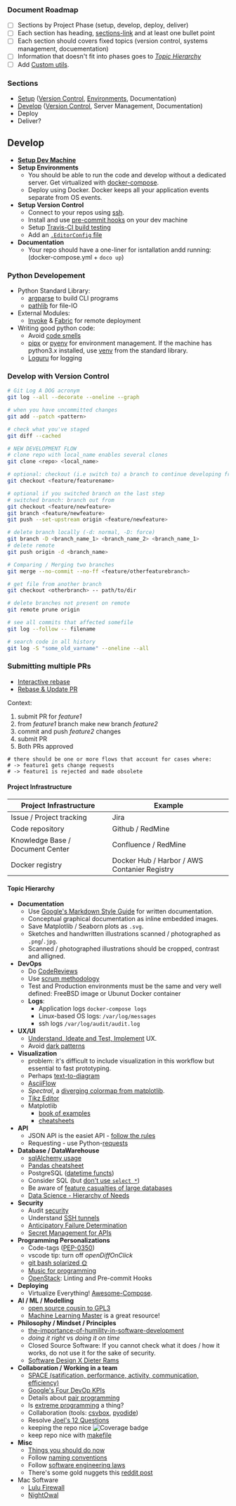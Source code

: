 ### Document Roadmap
  * [ ] Sections by Project Phase (setup, develop, deploy, deliver)
  * [ ] Each section has heading, [sections-link](#sections) and at least one bullet point
  * [ ] Each section should covers fixed topics (version control, systems management, docuementation)
  * [ ] Information that doesn't fit into phases goes to [_Topic Hierarchy_](#topic-hierarchy)
  * [ ] Add [Custom utils](https://dev.to/kenbellows/a-few-python-repl-config-tricks-3o6i).

### Sections
* [Setup](#setup) ([Version Control](#setup-version-control), [Environments](#setup-server-management), Documentation)
* [Develop](#develop) ([Version Control](#develop-with-version-control), Server Management, Documentation)
* Deploy
* Deliver?

## Develop
* **[Setup Dev Machine](setup-dev-machine.md)**
* **Setup Environments**
  * You should be able to run the code and develop without a dedicated server. Get virtualized with [docker-compose](https://docs.docker.com/compose/compose-file/compose-file-v3/).
  * Deploy using Docker. Docker keeps all your application events separate from OS events.
* **Setup Version Control**
  * Connect to your repos using [ssh](https://stackoverflow.com/a/65415202/5684214).
  * Install and use [pre-commit hooks](https://pre-commit.com/) on your dev machine
  * Setup [Travis-CI build testing](https://docs.travis-ci.com/user/customizing-the-build/#building-specific-branches)
  * Add an [`.EditorConfig` file](https://editorconfig.org/)
* **Documentation**
  * Your repo should have a one-liner for isntallation andd running: (docker-compose.yml + `doco up`)

### Python Developement

* Python Standard Library:
  * [argparse](https://docs.python.org/3/library/argparse.html) to build CLI programs
  * [pathlib](https://docs.python.org/3/library/pathlib.html) for file-IO
* External Modules:
  * [Invoke](https://www.pyinvoke.org/) & [Fabric](https://www.fabfile.org/) for remote deployment
* Writing good python code:
  * Avoid [code smells](https://refactoring.guru/refactoring/smells)
  * [pipx](https://pypi.org/project/pipx/) or [pyenv](https://mitelman.engineering/blog/python-best-practice/automating-python-best-practices-for-a-new-project/) for environment management. If the machine has python3.x installed, use [venv](https://docs.python.org/3/library/venv.html) from the standard library.
  * [Loguru](https://github.com/Delgan/loguru) for logging

### Develop with Version Control

```sh
# Git Log A DOG acronym
git log --all --decorate --oneline --graph

# when you have uncommitted changes
git add --patch <pattern>

# check what you've staged
git diff --cached

# NEW DEVELOPMENT FLOW
# clone repo with local_name enables several clones
git clone <repo> <local_name>

# optional: checkout (i.e switch to) a branch to continue developing from there
git checkout <feature/featurename>

# optional if you switched branch on the last step
# switched branch: branch out from 
git checkout <feature/newfeature>
git branch <feature/newfeature>
git push --set-upstream origin <feature/newfeature>

# delete branch locally (-d: normal, -D: force)
git branch -D <branch_name_1> <branch_name_2> <branch_name_1>
# delete remote
git push origin -d <branch_name>

# Comparing / Merging two branches
git merge --no-commit --no-ff <feature/otherfeaturebranch>

# get file from another branch
git checkout <otherbranch> -- path/to/dir

# delete branches not present on remote
git remote prune origin

# see all commits that affected somefile
git log --follow -- filename

# search code in all history
git log -S "some_old_varname" --oneline --all
```

### Submitting multiple PRs
* [Interactive rebase](https://stackoverflow.com/questions/35790561/working-while-waiting-for-pending-pr#comment96514430_35793095)
* [Rebase & Update PR](https://www.digitalocean.com/community/tutorials/how-to-rebase-and-update-a-pull-request)

Context:
1. submit PR for _feature1_
2. from _feature1_ branch make new branch _feature2_
3. commit and push _feature2_ changes
4. submit PR
5. Both PRs approved

```
# there should be one or more flows that account for cases where:
# -> feature1 gets change requests
# -> feature1 is rejected and made obsolete
```

#### Project Infrastructure

|Project Infrastructure | Example |
|----|----|
| Issue / Project tracking | Jira |
| Code repository | Github / RedMine |
| Knowledge Base / Document Center | Confluence / RedMine |
| Docker registry | Docker Hub / Harbor / AWS Contanier Registry |

#### Topic Hierarchy
* **Documentation**
  * Use [Google's Markdown Style Guide](https://google.github.io/styleguide/docguide/style.html) for written documentation.
  * Conceptual graphical documentation as inline embedded images.
  * Save Matplotlib / Seaborn plots as `.svg`.
  * Sketches and handwritten illustrations scanned / photographed as `.png`/`.jpg`.
  * Scanned / photographed illustrations should be cropped, contrast and alligned.
* **DevOps**
  * Do [CodeReviews](https://softwareengineering.stackexchange.com/questions/141005/how-would-you-know-if-youve-written-readable-and-easily-maintainable-code/141010#141010)
  * Use [scrum methodology](https://www.scruminc.com/scrum-glossary/)
  * Test and Production environments must be the same and very well defined: FreeBSD image or Ubunut Docker container
  * **Logs**:
    * Application logs `docker-compose logs`
    * Linux-based OS logs: `/var/log/messages`
    * ssh logs `/var/log/audit/audit.log`
* **UX/UI**
  * [Understand, Ideate and Test, Implement](https://uxtools.co/challenges/) UX.
  * Avoid [dark patterns](https://darkpatterns.org/types-of-dark-pattern.html)
* **Visualization**
  * problem: it's difficult to include visualization in this workflow but essential to fast prototyping.
  * Perhaps [text-to-diagram](https://xosh.org/text-to-diagram/)
  * [AsciiFlow](https://asciiflow.com/#/)
  * *Spectral*, a [diverging colormap from matplotlib](https://matplotlib.org/3.1.0/tutorials/colors/colormaps.html#diverging).
  * [Tikz Editor](https://tikzcd.yichuanshen.de)
  * Matplotlib
    * [book of examples](https://raw.githubusercontent.com/rougier/scientific-visualization-book/master/pdf/book.pdf)
    * [cheatsheets](https://matplotlib.org/cheatsheets/)
* **API**
  * JSON API is the easiet API - [follow the rules](https://jsonapi.org/format/#)
  * Requesting - use Python-[requests](https://docs.python-requests.org/en/latest/)
* **Database / DataWarehouse**
  * [sqlAlchemy usage](https://www.pythonsheets.com/notes/python-sqlalchemy.html)
  * [Pandas cheatsheet](https://pandas.pydata.org/Pandas_Cheat_Sheet.pdf)
  * PostgreSQL ([datetime functs](https://www.postgresql.org/docs/9.1/functions-datetime.html))
  * Consider SQL (but [don't use `select *`](https://tanelpoder.com/posts/reasons-why-select-star-is-bad-for-sql-performance/))
  * Be aware of [feature casualties of large databases](https://web.dev/streams/)
  * [Data Science - Hierarchy of Needs](https://hackernoon.com/the-ai-hierarchy-of-needs-18f111fcc007)
* **Security**
  * Audit [security](https://hangar.tech/posts/our-dsq/)
  * Understand [SSH tunnels](https://robotmoon.com/ssh-tunnels/)
  * [Anticipatory Failure Determination](https://historyofyesterday.com/suppose-i-wanted-to-kill-a-lot-of-pilots-f126bbc756fa)
  * [Secret Management for APIs](https://blog.gitguardian.com/secrets-api-management/)
* **Programming Personalizations**
  * Code-tags ([PEP-0350](https://www.python.org/dev/peps/pep-0350/#mnemonics))
  * vscode tip: turn off _openDiffOnClick_
  * [git bash solarized :sun_with_face:](https://github.com/speedpacer/gitbash_solarized/issues)
  * [Music for programming](https://www.musicforprogramming.net)
  * [OpenStack](https://docs.openstack.org/hacking/latest/user/hacking.html#styleguide): Linting and Pre-commit Hooks
* **Deploying**
  * Virtualize Everything! [Awesome-Compose](https://github.com/docker/awesome-compose).
* **AI / ML / Modelling**
  * [open source cousin to GPL3](https://github.com/kingoflolz/mesh-transformer-jax)
  * [Machine Learning Master](https://machinelearningmastery.com/) is a great resource!
* **Philosophy / Mindset / Principles**
  * [the-importance-of-humility-in-software-development](https://humbletoolsmith.com/2020/08/10/the-importance-of-humility-in-software-development/)
  * _doing it right_ vs _doing it on time_
  * Closed Source Software: If you cannot check what it does / how it works, do not use it for the sake of security.
  * [Software Design X Dieter Rams](https://github.com/zedr/dieter-rams-10-applied-to-software)
* **Collaboration / Working in a team**
  * [SPACE (satification, performance, activity, communication, efficiency)](https://queue.acm.org/detail.cfm?id=3454124)
  * [Google's Four DevOp KPIs](https://cloud.google.com/blog/products/devops-sre/using-the-four-keys-to-measure-your-devops-performance)
  * Details about [pair programming](https://martinfowler.com/articles/on-pair-programming.html)
  * Is [extreme programming](http://www.extremeprogramming.org/) a thing?
  * Collaboration (tools: [csvbox](https://csvbox.io/), [pyodide](https://github.com/pyodide/pyodide))
  * Resolve [Joel's 12 Questions](https://www.joelonsoftware.com/2000/08/09/the-joel-test-12-steps-to-better-code/)
  * keeping the repo nice ![Coverage badge][coverage-badge]
  * keep repo nice with [makefile](https://makefiletutorial.com/)
* **Misc**
  * [Things you should do now](https://secure.phabricator.com/book/phabflavor/article/things_you_should_do_now/)
  * Follow [naming conventions](https://visualgit.readthedocs.io/en/latest/pages/naming_convention.html)
  * Follow [software engineering laws](https://www.netmeister.org/blog/software-engineering-laws.html)
  * There's some gold nuggets this [reddit post](https://old.reddit.com/r/ExperiencedDevs/comments/nmodyl/drunk_post_things_ive_learned_as_a_sr_engineer/)
* Mac Software
  * [Lulu Firewall](https://objective-see.com/products/lulu.html)
  * [NightOwal](https://nightowl.kramser.xyz/)

[coverage-badge]: https://img.shields.io/badge/Coverage-100%25-brightgreen.svg
